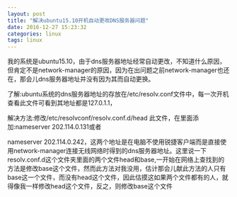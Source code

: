 ```yaml
---
layout: post
title: "解决ubuntu15.10开机自动更改DNS服务器问题"
date: 2016-12-27 15:23:32
categories: linux
tags: linux
---
```


我的系统是ubuntu15.10，由于dns服务器地址经常自动更改，不知道什么原因，但肯定不是network-manager的原因，因为在出问题之前network-manager也还在，那会儿dns服务器地址并没有因为其而自动更换。

了解:ubuntu系统的dns服务器地址的存放在/etc/resolv.conf文件中，每一次开机查看此文件可看到其地址都是127.0.1.1，

<!-- more -->

解决方法:修改/etc/resolvconf/resolv.conf.d/head 此文件，在里面添加:nameserver 202.114.0.131或者

nameserver 202.114.0.242，这两个地址是在电脑不使用锐捷客户端而是直接使用network-manager连接无线网络时得到的dns服务器地址。这里说一下resolv.conf.d这个文件夹里面的两个文件head和base,一开始在网络上查找到的方法是修改base这个文件，然而此方法对我没用，估计那会儿献此方法的人只有base这一个文件，而没有head这个文件，因此估摸这如果两个文件都有的人，就得像我一样修改head这个文件，反之，则修改base这个文件

